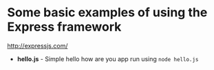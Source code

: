 # Some basic examples of using the Express framework 

http://expressjs.com/

* **hello.js** - Simple hello how are you app run using <code>node hello.js</code>